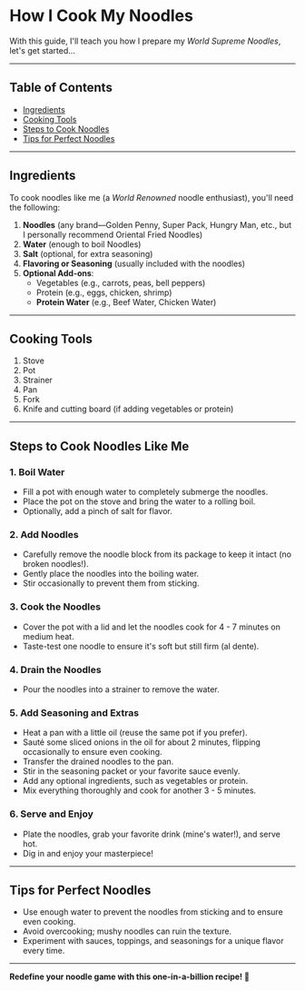 # How I Cook My Noodles

With this guide, I'll teach you how I prepare my *World Supreme Noodles*, let's get started...

---

## Table of Contents
- [Ingredients](#ingredients)
- [Cooking Tools](#cooking-tools)
- [Steps to Cook Noodles](#steps-to-cook-noodles-like-me)
- [Tips for Perfect Noodles](#tips-for-perfect-noodles)

---

## Ingredients
To cook noodles like me (a *World Renowned* noodle enthusiast), you'll need the following:

1. **Noodles** (any brand—Golden Penny, Super Pack, Hungry Man, etc., but I personally recommend Oriental Fried Noodles)
2. **Water** (enough to boil Noodles)
3. **Salt** (optional, for extra seasoning)
4. **Flavoring or Seasoning** (usually included with the noodles)
5. **Optional Add-ons**:
   - Vegetables (e.g., carrots, peas, bell peppers)
   - Protein (e.g., eggs, chicken, shrimp)
   - **Protein Water** (e.g., Beef Water, Chicken Water)

---

## Cooking Tools
1. Stove
2. Pot
3. Strainer
4. Pan
5. Fork
6. Knife and cutting board (if adding vegetables or protein)

---

## Steps to Cook Noodles Like Me
### 1. Boil Water
- Fill a pot with enough water to completely submerge the noodles.
- Place the pot on the stove and bring the water to a rolling boil.
- Optionally, add a pinch of salt for flavor.

### 2. Add Noodles
- Carefully remove the noodle block from its package to keep it intact (no broken noodles!).
- Gently place the noodles into the boiling water.
- Stir occasionally to prevent them from sticking.

### 3. Cook the Noodles
- Cover the pot with a lid and let the noodles cook for 4 - 7 minutes on medium heat.
- Taste-test one noodle to ensure it's soft but still firm (al dente).

### 4. Drain the Noodles
- Pour the noodles into a strainer to remove the water.

### 5. Add Seasoning and Extras
- Heat a pan with a little oil (reuse the same pot if you prefer).
- Sauté some sliced onions in the oil for about 2 minutes, flipping occasionally to ensure even cooking.
- Transfer the drained noodles to the pan.
- Stir in the seasoning packet or your favorite sauce evenly.
- Add any optional ingredients, such as vegetables or protein.
- Mix everything thoroughly and cook for another 3 - 5 minutes.

### 6. Serve and Enjoy
- Plate the noodles, grab your favorite drink (mine's water!), and serve hot.
- Dig in and enjoy your masterpiece!

---

## Tips for Perfect Noodles
- Use enough water to prevent the noodles from sticking and to ensure even cooking.
- Avoid overcooking; mushy noodles can ruin the texture.
- Experiment with sauces, toppings, and seasonings for a unique flavor every time.

---

**Redefine your noodle game with this one-in-a-billion recipe! 🍜**